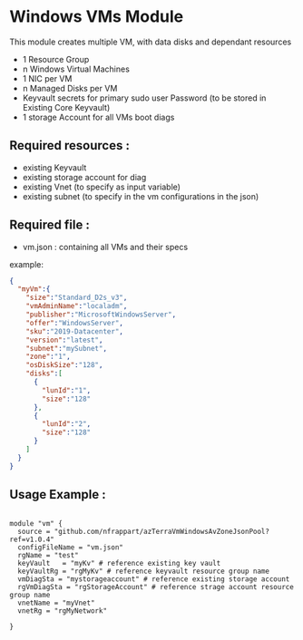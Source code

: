 # Windows VMs Module
This module creates multiple VM, with data disks and dependant resources
- 1 Resource Group
- n Windows Virtual Machines
- 1 NIC per VM
- n Managed Disks per VM
- Keyvault secrets for primary sudo user Password (to be stored in Existing Core Keyvault)
- 1 storage Account for all VMs boot diags


## Required resources :
- existing Keyvault
- existing storage account for diag
- existing Vnet (to specify as input variable)
- existing subnet (to specify in the vm configurations in the json)

## Required file :
- vm.json : containing all VMs and their specs

example:
```json
{
  "myVm":{
    "size":"Standard_D2s_v3",
    "vmAdminName":"localadm",
    "publisher":"MicrosoftWindowsServer",
    "offer":"WindowsServer",
    "sku":"2019-Datacenter",
    "version":"latest",
    "subnet":"mySubnet",
    "zone":"1",
    "osDiskSize":"128",
    "disks":[
      {
        "lunId":"1",
        "size":"128"
      },
      {
        "lunId":"2",
        "size":"128"
      }
    ]
  }
}
```


## Usage Example :

```hcl

module "vm" {
  source = "github.com/nfrappart/azTerraVmWindowsAvZoneJsonPool?ref=v1.0.4"
  configFileName = "vm.json"
  rgName = "test"
  keyVault   = "myKv" # reference existing key vault
  keyVaultRg = "rgMyKv" # reference keyvault resource group name
  vmDiagSta = "mystorageaccount" # reference existing storage account
  rgVmDiagSta = "rgStorageAccount" # reference strage account resource group name 
  vnetName = "myVnet"
  vnetRg = "rgMyNetwork"

}
```
